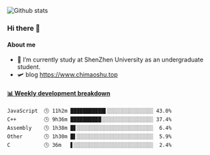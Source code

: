 ![Github stats](https://github-readme-stats.vercel.app/api?username=chimaoshu&show_icons=true&theme=cobalt)

### Hi there 👋

#### About me

- 🏫 I’m currently study at ShenZhen University as an undergraduate student.
- 🛩️ blog  https://www.chimaoshu.top

<!-- waka-box start -->
#### <a href="https://gist.github.com/e235103f6d3ace58395a9ff863c34467" target="_blank">📊 Weekly development breakdown</a>
```text
JavaScript  🕓 11h2m ███████████▌░░░░░░░░░░░░░░░ 43.0%
C++         🕓 9h36m ██████████░░░░░░░░░░░░░░░░░ 37.4%
Assembly    🕓 1h38m █▋░░░░░░░░░░░░░░░░░░░░░░░░░  6.4%
Other       🕓 1h30m █▌░░░░░░░░░░░░░░░░░░░░░░░░░  5.9%
C           🕓 36m   ▋░░░░░░░░░░░░░░░░░░░░░░░░░░  2.4%
```
<!-- Powered by https://github.com/YouEclipse/waka-box-go . -->
<!-- waka-box end -->
